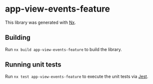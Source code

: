 # app-view-events-feature

This library was generated with [Nx](https://nx.dev).

## Building

Run `nx build app-view-events-feature` to build the library.

## Running unit tests

Run `nx test app-view-events-feature` to execute the unit tests via [Jest](https://jestjs.io).
